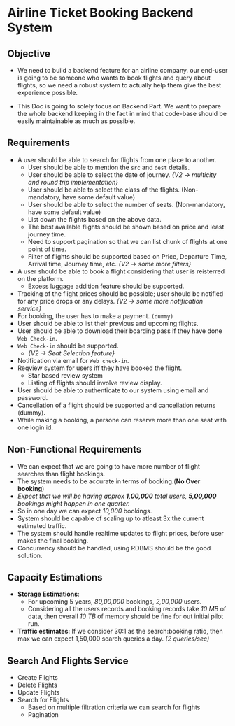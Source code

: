 # Airline Ticket Booking Backend System


## Objective
- We need to build a backend feature for an airline company. our end-user is going to be someone who wants to book flights and query about flights, so we need a robust system to actually help them give the best experience possible.

- This Doc is going to solely focus on Backend Part. We want to prepare the whole backend keeping in the fact in mind that code-base should be easily maintainable as much as possible.

## Requirements
- A user should be able to search for flights from one place to another.
    - User should be able to mention the `src` and `dest` details.
    - User should be able to select the date of journey. _{V2 -> multicity and round trip implementation}_
    - User should be able to select the class of the flights. (Non-mandatory, have some default value)
    - User should be able to select the number of seats. (Non-mandatory, have some default value)
    - List down the flights based on the above data.
    - The best available flights should be shown based on price and least journey time.
    - Need to support pagination so that we can list chunk of flights at one point of time.
    - Filter of flights should be supported based on Price, Departure Time, Arrival time, Journey time, etc. _{V2 -> some more filters}_
- A user should be able to book a flight considering that user is reisterred on the platform.
    - Excess luggage addition feature should be supported.
- Tracking of the flight prices should be possible; user should be notified for any price drops or any delays. _{V2 -> some more notification service}_
- For booking, the user has to make a payment. `(dummy)`
- User should be able to list their previous and upcoming flights.
- User should be able to download their boarding pass if they have done `Web Check-in`.
- `Web Check-in` should be supported.
    - _{V2 -> Seat Selection feature}_
- Notification via email for `Web check-in`.
- Reqview system for users iff they have booked the flight.
    - Star based review system
    - Listing of flights should involve review display.
- User should be able to authenticate to our system using email and password.
- Cancellation of a flight should be supported and cancellation returns (dummy).
- While making a booking, a persone can reserve more than one seat with one login id.


## Non-Functional Requirements
- We can expect that we are going to have more number of flight searches than flight bookings.
- The system needs to be accurate in terms of booking.(**No Over booking**)
- _Expect that we will be having approx **1,00,000** total users, **5,00,000** bookings might happen in one quarter._
- So in one day we can expect _10,000_ bookings.
- System should be capable of scaling up to atleast 3x the current estimated traffic.
- The system should handle realtime updates to flight prices, before user makes the final booking.
- Concurrency should be handled, using RDBMS should be the good solution.


## Capacity Estimations
- **Storage Estimations**:
    - For upcoming 5 years, _80,00,000_ bookings, _2,00,000_ users.
    - Considering all the users records and booking records take _10 MB_ of data, then overall _10 TB_ of memory should be fine for out initial pilot run.
- **Traffic estimates**: If we consider 30:1 as the search:booking ratio, then max we can expect 1,50,000 search queries a day. _(2 queries/sec)_


## Search And Flights Service
- Create Flights
- Delete Flights
- Update Flights
- Search for Flights
    - Based on multiple filtration criteria we can search for flights
    - Pagination